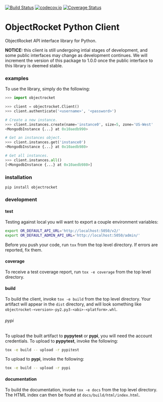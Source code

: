 [![Build Status](https://travis-ci.org/objectrocket/python-client.svg)](https://travis-ci.org/objectrocket/python-client)
[![codecov.io](http://codecov.io/github/objectrocket/python-client/coverage.svg?branch=master)](http://codecov.io/github/objectrocket/python-client?branch=master)
[![Coverage Status](https://coveralls.io/repos/objectrocket/python-client/badge.svg?branch=master&service=github)](https://coveralls.io/github/objectrocket/python-client?branch=master)

ObjectRocket Python Client
==========================
ObjectRocket API interface library for Python.

**NOTICE:** this client is still undergoing intial stages of development, and some public interfaces may change as development continues. We will increment the version of this package to 1.0.0 once the public interface to this library is deemed stable.


### examples
To use the library, simply do the following:


```python
>>> import objectrocket

>>> client = objectrocket.Client()
>>> client.authenticate('<username>', '<password>')

# Create a new instance.
>>> client.instances.create(name='instance0', size=5, zone='US-West'
<MongodbInstance {...} at 0x10aedb990>

# Get an instances object.
>>> client.instances.get('instance0')
<MongodbInstance {...} at 0x10aedb980>

# Get all instances.
>>> client.instances.all()
[<MongodbInstance {...} at 0x10aedb980>]
```


### installation

    pip install objectrocket


### development
#### test
Testing against local you will want to export a couple environment variables:

```sh
export OR_DEFAULT_API_URL='http://localhost:5050/v2/'
export OR_DEFAULT_ADMIN_API_URL='http://localhost:5050/admin/'
```

Before you push your code, run `tox` from the top level directory. If errors
are reported, fix them.

#### coverage
To receive a test coverage report, run `tox -e coverage` from the top level directory.

#### build
To build the client, invoke `tox -e build` from the top level directory.
Your artifact will appear in the `dist` directory, and will look
something like `objectrocket-<version>-py2.py3-<abi>-<platform>.whl`.

###### pypi
To upload the built artifact to **pypytest** or **pypi**, you will need the account credentials. To upload to **pypytest**, invoke the following:

```bash
tox -e build -- upload -r pypitest
```

To upload to **pypi**, invoke the following:

```bash
tox -e build -- upload -r pypi
```

#### documentation
To build the documentation, invoke `tox -e docs` from the top level directory.
The HTML index can then be found at `docs/build/html/index.html`.
